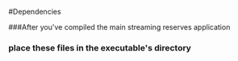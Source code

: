 #Dependencies

###After you've compiled the main streaming reserves application
### place these files in the executable's directory